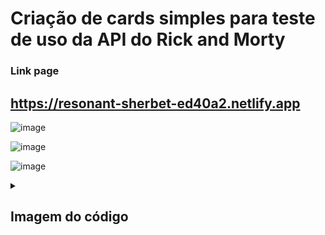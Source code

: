 # Criação de cards simples para teste de uso da API do Rick and Morty

### Link page

## https://resonant-sherbet-ed40a2.netlify.app

![image](https://user-images.githubusercontent.com/92615688/179242131-70cf0b97-7865-452b-b35a-1d69d4f09565.png)

![image](https://user-images.githubusercontent.com/92615688/179242318-a5b258de-a664-4516-9825-6abd2b583dba.png)

![image](https://user-images.githubusercontent.com/92615688/179242431-1f2a7474-64af-4340-bd05-af6cbc6dc856.png)


  <details>

<summary>

## Imagem do código

</summary>

![image](https://user-images.githubusercontent.com/92615688/179087139-e5e4ec88-a6c6-4a35-8ab5-dad20f48b69b.png)


<details>
<summary>

## Imagem do código da API

</summary>

![image](https://user-images.githubusercontent.com/92615688/179087383-48ae0d24-8893-4304-ac6d-a6d06f2af084.png)


  </details>
  </details>

